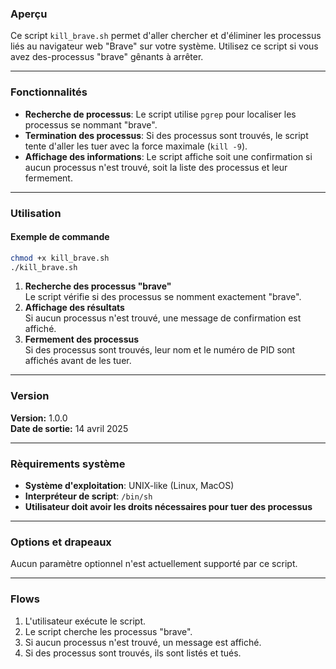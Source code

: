 ### **Aperçu**

Ce script `kill_brave.sh` permet d'aller chercher et d'éliminer les 
processus liés au navigateur web "Brave" sur votre système. Utilisez ce 
script si vous avez des-processus "brave" gênants à arrêter.

---

### **Fonctionnalités**

- **Recherche de processus**: Le script utilise `pgrep` pour localiser les 
processus se nommant "brave".
- **Termination des processus**: Si des processus sont trouvés, le script 
tente d'aller les tuer avec la force maximale (`kill -9`).
- **Affichage des informations**: Le script affiche soit une confirmation 
si aucun processus n'est trouvé, soit la liste des processus et leur 
fermement.

---

### **Utilisation**

#### Exemple de commande
```bash
chmod +x kill_brave.sh
./kill_brave.sh
```

1. **Recherche des processus "brave"**  
   Le script vérifie si des processus se nomment exactement "brave".
2. **Affichage des résultats**  
   Si aucun processus n'est trouvé, une message de confirmation est 
affiché.
3. **Fermement des processus**  
   Si des processus sont trouvés, leur nom et le numéro de PID sont 
affichés avant de les tuer.

---

### **Version**

**Version:** 1.0.0  
**Date de sortie:** 14 avril 2025

---

### **Rèquirements système**

- **Système d'exploitation**: UNIX-like (Linux, MacOS)
- **Interpréteur de script**: `/bin/sh`
- **Utilisateur doit avoir les droits nécessaires pour tuer des 
processus**  

---

### **Options et drapeaux**

Aucun paramètre optionnel n'est actuellement supporté par ce script.

---

### **Flows**

1. L'utilisateur exécute le script.
2. Le script cherche les processus "brave".
3. Si aucun processus n'est trouvé, un message est affiché.
4. Si des processus sont trouvés, ils sont listés et tués.
